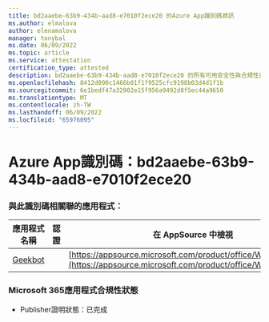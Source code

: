 ```yaml
---
title: bd2aaebe-63b9-434b-aad8-e7010f2ece20 的Azure App識別碼資訊
ms.author: elmalova
author: elenamalova
manager: tonybal
ms.date: 06/09/2022
ms.topic: article
ms.service: attestation
certification_type: attested
description: bd2aaebe-63b9-434b-aad8-e7010f2ece20 的所有可用安全性與合規性資訊。
ms.openlocfilehash: 8412d090c1466b01f1f9525cfc9198b03d4d1f1b
ms.sourcegitcommit: 6e1bedf47a32902e15f956a9492d8f5ec44a9650
ms.translationtype: MT
ms.contentlocale: zh-TW
ms.lasthandoff: 06/09/2022
ms.locfileid: "65976095"
---
```

# <a name="azure-app-id-bd2aaebe-63b9-434b-aad8-e7010f2ece20"></a>Azure App識別碼：bd2aaebe-63b9-434b-aad8-e7010f2ece20


### <a name="apps-associated-with-this-id"></a>與此識別碼相關聯的應用程式：
| **應用程式名稱** | **認證** | **在 AppSource 中檢視** |
|--------------|---------------|-----------------------|
| [Geekbot](../forward/WA200003224.md) |  | [https://appsource.microsoft.com/product/office/WA200003224](https://appsource.microsoft.com/product/office/WA200003224) |

### <a name="microsoft-365-app-compliance-status"></a>Microsoft 365應用程式合規性狀態
- Publisher證明狀態：已完成

